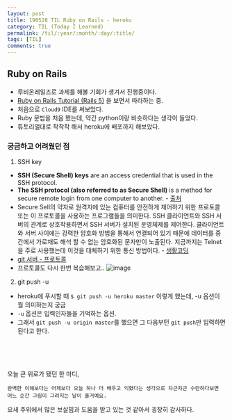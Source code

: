 ```yaml
---
layout: post
title: 190528 TIL Ruby on Rails - heroku
category: TIL (Today I Learned)
permalink: /til/:year/:month/:day/:title/
tags: [TIL]
comments: true
---
```


## **Ruby on Rails**

- 루비온레일즈로 과제를 해볼 기회가 생겨서 진행중이다.
- [Ruby on Rails Tutorial (Rails 5)](https://www.railstutorial.org/book/beginning) 을 보면서 따라하는 중. 
- 처음으로 `Cloud9` IDE를 써보았다. 
- Ruby 문법을 처음 봤는데, 약간 python이랑 비슷하다는 생각이 들었다.
- 튜토리얼대로 착착착 해서 heroku에 배포까지 해보았다. 

### **궁금하고 어려웠던 점**

1. SSH key
  - **SSH (Secure Shell) keys** are an access credential that is used in the SSH protocol. 
  - **The SSH protocol (also referred to as Secure Shell)** is a method for secure remote login from one computer to another. - [출처](https://www.ssh.com/ssh/protocol/)
  - Secure Sell의 약자로 원격지에 있는 컴퓨터를 안전하게 제어하기 위한 프로토콜 또는 이 프로토콜을 사용하는 프로그램들을 의미한다. SSH 클라이언트와 SSH 서버의 관계로 상호작용하면서 SSH 서버가 설치된 운영체제를 제어한다. 클라이언트와 서버 사이에는 강력한 암호화 방법을 통해서 연결되어 있기 때문에 데이터를 중간에서 가로채도 해석 할 수 없는 암호화된 문자만이 노출된다. 지금까지는 Telnet을 주로 사용했는데 이것을 대체하기 위한 통신 방법이다. - [생활코딩](https://opentutorials.org/module/432/3738)
  - [git 서버 - 프로토콜](https://git-scm.com/book/ko/v1/Git-%EC%84%9C%EB%B2%84-%ED%94%84%EB%A1%9C%ED%86%A0%EC%BD%9C)
  - 프로토콜도 다시 한번 복습해보고..
  ![image](https://user-images.githubusercontent.com/40848630/58470963-c9ea9580-817d-11e9-859e-f6a8885963d8.png)

2. git push -u
  - heroku에 푸시할 때 
    `$ git push -u heroku master` 이렇게 했는데, -u 옵션이 뭘 의미하는지 궁금
  - `-u` 옵션은 입력인자들을 기억하는 옵션. 
  - 그래서 `git push -u origin master`를 했으면 그 다음부턴 `git push`만 입력하면 된다고 한다.


<br/>
<br/>
<br/>

오늘 큰 위로가 됐던 한 마디, 
```
완벽한 이해보다는 어제보다 오늘 하나 더 배우고 익혔다는 생각으로 차근차근 수련하다보면 어느 순간 그림이 그려지는 날이 올거예요.
```

요새 주위에서 많은 보살핌과 도움을 받고 있는 것 같아서 굉장히 감사하다. 
